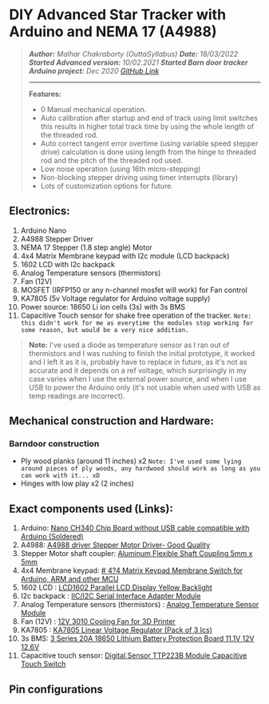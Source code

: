 # DIY Advanced Star Tracker with Arduino and NEMA 17 (A4988)

> ***Author:** Malhar Chakraborty (OuttaSyllabus)*
> ***Date:** 18/03/2022*
> ***Started Advanced version:** 10/02.2021*
> ***Started Barn door tracker Arduino project:** *Dec 2020* [GitHub Link](https://github.com/malhar-c/Star-Tracker-ver.-11.x.x)*
> ________
> **Features:**
>  - 0 Manual mechanical operation.
>  - Auto calibration after startup and end of track using limit switches this results in higher total track time by using the whole
> length of the threaded rod.
>  - Auto correct tangent error overtime (using variable speed stepper drive) calculation is done using length from the hinge to threaded rod
> and the pitch of the threaded rod used.
>  - Low noise operation (using 16th micro-stepping)
>  - Non-blocking stepper driving using timer interrupts (library)
>  - Lots of customization options for future.


## Electronics:

 1. Arduino Nano
 2. A4988 Stepper Driver
 3. NEMA 17 Stepper (1.8 step angle) Motor
 4. 4x4 Matrix Membrane keypad with I2c module (LCD backpack)
 5. 1602 LCD with I2c backpack
 6. Analog Temperature sensors (thermistors)
 7. Fan (12V)
 8. MOSFET (IRFP150 or any n-channel mosfet will work) for Fan control
 9. KA7805 (5v Voltage regulator for Arduino voltage supply)
 10. Power source: 18650 Li ion cells (3s) with 3s BMS
 11. Capacitive Touch sensor for shake free operation of the tracker. `Note: this didn't work for me as everytime the modules stop working for some reason, but would be a very nice addition.`


> **Note:** I've used a diode as temperature sensor as I ran out of thermistors and I was rushing to finish the initial prototype, it worked and I left it as it is, probably have to replace in future, as it's not as accurate and it depends on a ref voltage, which surprisingly in my case varies when I use the external power source, and when I use USB to power the Arduino only (it's not usable when used with USB as temp readings are incorrect).

## Mechanical construction and Hardware:

### Barndoor construction

 - Ply wood planks (around 11 inches) x2 `Note: I've used some lying around pieces of ply woods, any hardwood should work as long as you can work with it... xD`
 - Hinges with low play x2 (2 inches)

## Exact components used (Links):

 1. Arduino: [Nano CH340 Chip Board without USB cable compatible with Arduino (Soldered)](https://robu.in/product/arduino-nano-board-r3-with-ch340-chip-wo-usb-cable-solderedarduino-nano-r3-wo-usb-cable-soldered/)
 2. A4988: [A4988 driver Stepper Motor Driver- Good Quality](https://robu.in/product/a4988-driver-stepper-motor-driver/)
 3. Stepper Motor shaft coupler: [Aluminum Flexible Shaft Coupling 5mm x 5mm](https://robu.in/product/aluminium-flexible-shaft-coupling-5mm-x-5mm/)
 4. 4x4 Membrane keypad: [# 4?4 Matrix Keypad Membrane Switch for Arduino, ARM and other MCU](https://robu.in/product/4x4-matrix-keypad-membrane-switch-arduino-arm-mcu/)
 5. 1602 LCD : [LCD1602 Parallel LCD Display Yellow Backlight](https://robu.in/product/serial-lcd1602-iic-i2c-yellow-backlight/)
 6. I2c backpack : [IIC/I2C Serial Interface Adapter Module](https://robu.in/product/iici2c-serial-interface-adapter-module/)
 7. Analog Temperature sensors (thermistors) : [Analog Temperature Sensor Module](https://robu.in/product/analog-temperature-module/)
 8. Fan (12V) : [12V 3010 Cooling Fan for 3D Printer](https://robu.in/product/12v-3010-cooling-fan-for-3d-printer/)
 9. KA7805 : [KA7805 Linear Voltage Regulator (Pack of 3 Ics)](https://robu.in/product/ka7805-linear-voltage-regulator-pack-of-3-ics/)
 10. 3s BMS: [3 Series 20A 18650 Lithium Battery Protection Board 11.1V 12V 12.6V](https://robu.in/product/3-series-20a-18650-lithium-battery-protection-board-11-1v-12v-12-6v/)
 11. Capacitive touch sensor: [Digital Sensor TTP223B Module Capacitive Touch Switch](https://robu.in/product/digital-sensor-ttp223b-module-capacitive-touch-switch/)

## Pin configurations
